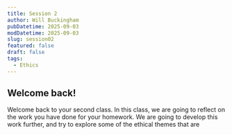 ```yaml
---
title: Session 2
author: Will Buckingham
pubDatetime: 2025-09-03
modDatetime: 2025-09-03
slug: session02
featured: false
draft: false
tags:
  - Ethics
---
```

## Welcome back!

Welcome back to your second class. In this class, we are going to reflect on the work you have done for your homework. We are going to develop this work further, and try to explore some of the ethical themes that are